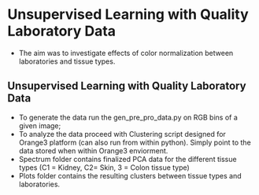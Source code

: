 # Unsupervised Learning with Quality Laboratory Data
- The aim was to investigate effects of color normalization between laboratories and tissue types.
## Unsupervised Learning with Quality Laboratory Data
- To generate the data run the gen_pre_pro_data.py on RGB bins of a given image;
- To analyze the data proceed with Clustering script designed for Orange3 platform (can also run from within python). Simply point to the data stored when within Orange3 enviorment.
-  Spectrum folder contains finalized PCA data for the different tissue types (C1 = Kidney, C2= Skin, 3 = Colon tissue type)
-  Plots folder contains the resulting clusters between tissue types and laboratories.
